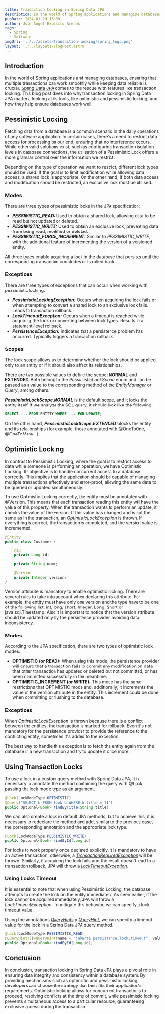 ```yaml
---
title: Transaction Locking in Spring Data JPA
description: In the world of Spring applications and managing databases, ensuring that multiple transactions can work smoothly while keeping data reliable is crucial. Spring Data JPA comes to the rescue with features like transaction locking.
pubDate: 2024-01-29 13:00
author: Jose Ángel Expósito Arenas
tags:
  - Spring
  - Software
imgUrl: '../../assets/transaction-locking/spring_logo.png'
layout: ../../layouts/BlogPost.astro
---
```


## Introduction

In the world of Spring applications and managing databases, ensuring that multiple transactions can work smoothly while keeping data reliable is crucial. [Spring Data JPA](https://spring.io/projects/spring-data-jpa/) comes to the rescue with features like transaction locking. This blog post dives into why transaction locking in Spring Data JPA matters, looking at its tools, like optimistic and pessimistic locking, and how they help ensure databases work well.

## Pessimistic Locking

Fetching data from a database is a common scenario in the daily operations of any software application. In certain cases, there's a need to restrict data access for processing on our end, ensuring that no interference occurs. While other valid solutions exist, such as configuring transaction isolation levels in database connections, the utilisation of a Pessimistic Lock offers a more granular control over the information we restrict.

Depending on the type of operation we want to restrict, different lock types should be used. If the goal is to limit modification while allowing data access, a shared lock is appropriate. On the other hand, if both data access and modification should be restricted, an exclusive lock must be utilised.

### Modes

There are three types of pessimistic locks in the JPA specification:

- ***PESSIMISTIC_READ:*** Used to obtain a shared lock, allowing data to be read but not updated or deleted.
- ***PESSIMISTIC_WRITE:*** Used to obtain an exclusive lock, preventing data from being read, modified or deleted.
- ***PESSIMISTIC_FORCE_INCREMENT:*** Similar to *PESSIMISTIC_WRITE*, with the additional feature of incrementing the version of a versioned entity.

All three types enable acquiring a lock in the database that persists until the corresponding transaction concludes or is rolled back.

### Exceptions

There are three types of exceptions that can occur when working with pessimistic locking:

- ***PessimisticLockingException:*** Occurs when acquiring the lock fails or when attempting to convert a shared lock to an exclusive lock fails. Leads to transaction rollback.
- ***LockTimeoutException:*** Occurs when a timeout is reached while acquiring the lock or converting between lock types. Results in a statement-level rollback.
- ***PersistenceException:*** Indicates that a persistence problem has occurred. Typically triggers a transaction rollback.

### Scopes

The lock scope allows us to determine whether the lock should be applied only to an entity or if it should also affect its relationships.

There are two possible values to define the scope: **NORMAL** and **EXTENDED**. Both belong to the *PessimisticLockScope* enum and can be passed as a value to the corresponding method of the *EntityManager* or *Query*, among others.

***PessimisticLockScope.NORMAL*** is the default scope, and it locks the entity itself. If we analyze the SQL query, it should look like the following:

```sql
SELECT ... FROM ENTITY WHERE ... FOR UPDATE;
```

On the other hand, ***PessimisticLockScope.EXTENDED*** blocks the entity and its relationships (for example, those annotated with @OneToOne, @OneToMany…).

## Optimistic Locking

In contrast to Pessimistic Locking, where the goal is to restrict access to data while someone is performing an operation, we have Optimistic Locking. Its objective is to handle concurrent access to a database correctly. This implies that the application should be capable of managing multiple transactions effectively and error-proof, allowing the same data to be queried or updated simultaneously.

To use Optimistic Locking correctly, the entity must be annotated with @Version. This means that each transaction reading this entity will have the value of this property. When the transaction wants to perform an update, it checks the value of the version. If this value has changed and is not the same as in the transaction, an *[OptimisticLockException](https://docs.oracle.com/javaee%2F7%2Fapi%2F%2F/javax/persistence/OptimisticLockException.html)* is thrown. If everything is correct, the transaction is completed, and the version value is incremented.

```java
@Entity
public class Customer {

    @Id
    private Long id;

    private String name;

    @Version
    private Integer version;
}
```

Version attribute is mandatory to enable optimistic locking. There are several rules to take into account when declaring this attribute. For example, the entity must have only one version and the type have to be one of the following list: int, long, short, Integer, Long, Short or java.sql.Timestamp. Also it is important to notice that the version attribute should be updated only by the persistence provider, avoiding data inconsistency.

### Modes

According to the JPA specification, there are two types of optimistic lock modes:

- **OPTIMISTIC (or READ):** When using this mode, the persistence provider will ensure that a transaction fails to commit any modification on data that other transaction has updated or deleted but not committed, or has been committed successfully in the meantime.
- **OPTIMISTIC_INCREMENT (or WRITE):** This mode has the same restrictions that OPTIMISTIC mode and, additionally, it increments the value of the version attribute in the entity. This increment could be done when committing or flushing to the database.

### Exceptions

When *OptimisticLockException* is thrown because there is a conflict between the entities, the transaction is marked for rollback. Even it's not mandatory for the persistence provider to provide the reference to the conflicting entity, sometimes it's added to the exception.

The best way to handle this exception is to fetch the entity again from the database in a new transaction and try to update it once more.

## Using Transaction Locks

To use a lock in a custom query method with Spring Data JPA, it is necessary to annotate the method containing the query with @Lock, passing the lock mode type as an argument.

```java
@Lock(LockModeType.OPTIMISTIC)
@Query("SELECT b FROM Book b WHERE b.title = ?1")
public Optional<Book> findByTitle(String title)
```

We can also create a lock in default JPA methods, but to achieve this, it is necessary to redeclare the method and add, similar to the previous case, the corresponding annotation and the appropriate lock type.

```java
@Lock(LockModeType.PESSIMISTIC_WRITE)
public Optional<Book> findById(Long id)
```

For locks to work properly once declared explicitly, it is mandatory to have an active transaction, otherwise, a *[TransactionRequiredException](https://docs.oracle.com/javaee/7/api/javax/persistence/TransactionRequiredException.html)* will be thrown. Similarly, if acquiring the lock fails and the result doesn't lead to a transaction rollback, JPA will throw a  *[LockTimeoutException](https://docs.oracle.com/javaee/7/api/javax/persistence/LockTimeoutException.html)*.

### Using Locks Timeout

It is essential to note that when using Pessimistic Locking, the database attempts to create the lock on the entity immediately. As seen earlier, if the lock cannot be acquired immediately, JPA will throw a *LockTimeoutException*. To mitigate this behavior, we can specify a lock timeout value.

Using the annotations *[QueryHints](https://docs.spring.io/spring-data/jpa/docs/current/api/org/springframework/data/jpa/repository/QueryHints.html)* y *[QueryHint](https://docs.oracle.com/javaee/7/api/javax/persistence/QueryHint.html)*, we can specify a timeout value for the lock in a Spring Data JPA query method.

```java
@Lock(LockModeType.PESSIMISTIC_READ)
@QueryHints({@QueryHint(name = "jakarta.persistence.lock.timeout", value = "2000")})
public Optional<Book> findById(Long id);
```

## Conclusion

In conclusion, transaction locking in Spring Data JPA plays a pivotal role in ensuring data integrity and consistency within a database system. By providing mechanisms such as optimistic and pessimistic locking, developers can choose the strategy that best fits their application's requirements. Optimistic locking allows for concurrent transactions to proceed, resolving conflicts at the time of commit, while pessimistic locking prevents simultaneous access to a particular resource, guaranteeing exclusive access during the transaction.